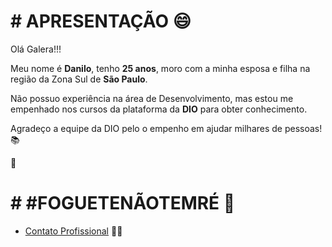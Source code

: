 # # APRESENTAÇÃO :smile:



Olá Galera!!!

Meu nome é **Danilo**, tenho **25 anos**, moro com a minha esposa e filha na região da Zona Sul de **São Paulo**.

Não possuo experiência na área de Desenvolvimento, mas estou me empenhado nos cursos da plataforma da **DIO** para obter conhecimento.

Agradeço a equipe da DIO pelo o empenho em ajudar milhares de pessoas! :books:

:balloon:

# # #FOGUETENÃOTEMRÉ :rocket:



* [Contato Profissional](https://www.linkedin.com/in/danilo-ruth-a4523297/) :construction_worker_man:

  

